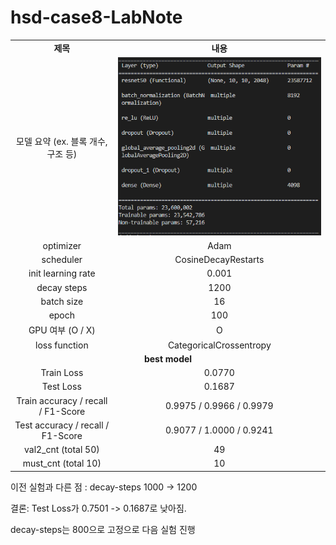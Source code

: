 # hsd-case8-LabNote

<table style="border: 2px; text-align:center;">
  <tr style="font-weight: bold;, font-size: 30px;">
    <td> 제목 </td>
    <td> 내용 </td>
  </tr>
  <tr>
    <td> 모델 요약 (ex. 블록 개수, 구조 등) </td>
    <td> <img src="image/hsd-image-20221030-mymodel2.png"> </td>
  </tr>
  <tr>
    <td> optimizer </td>
    <td> Adam </td>
  </tr>
  <tr>
    <td> scheduler </td>
    <td> CosineDecayRestarts </td>
  </tr>
  <tr>
    <td> init learning rate </td>
    <td> 0.001 </td>
  </tr>
  <tr>
    <td> decay steps </td>
    <td> 1200 </td>
  </tr>
  <tr>
    <td> batch size </td>
    <td> 16 </td>
  </tr>
  <tr>
    <td> epoch </td>
    <td> 100 </td>
  </tr>
  <tr>
    <td> GPU 여부 (O / X) </td>
    <td> O </td>
  </tr>
  <tr>
    <td> loss function </td>
    <td> CategoricalCrossentropy </td>
  </tr>
  <tr>
    <td colspan="2" style="font-weight: bold;, font-size: 30px;"> best model </td>
  </tr>
  <tr>
    <td> Train Loss </td>
    <td> 0.0770 </td>
  </tr>
  <tr>
    <td> Test Loss </td>
    <td> 0.1687 </td>
  </tr>
  <tr>
    <td> Train accuracy / recall / F1-Score </td>
    <td> 0.9975 / 0.9966 / 0.9979 </td>
  </tr>
  <tr>
    <td> Test accuracy / recall / F1-Score </td>
    <td> 0.9077 / 1.0000 / 0.9241 </td>
  </tr>
  <tr>
    <td> val2_cnt (total 50) </td>
    <td> 49 </td>
  </tr>
  <tr>
    <td> must_cnt (total 10) </td>
    <td> 10 </td>
  </tr>
</table>



이전 실험과 다른 점 : decay-steps 1000 -> 1200

결론: Test Loss가   0.7501 -> 0.1687로 낮아짐. 

decay-steps는 800으로 고정으로 다음 실험 진행